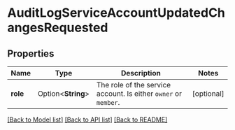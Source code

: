 # AuditLogServiceAccountUpdatedChangesRequested

## Properties

Name | Type | Description | Notes
------------ | ------------- | ------------- | -------------
**role** | Option<**String**> | The role of the service account. Is either `owner` or `member`. | [optional]

[[Back to Model list]](../README.md#documentation-for-models) [[Back to API list]](../README.md#documentation-for-api-endpoints) [[Back to README]](../README.md)


